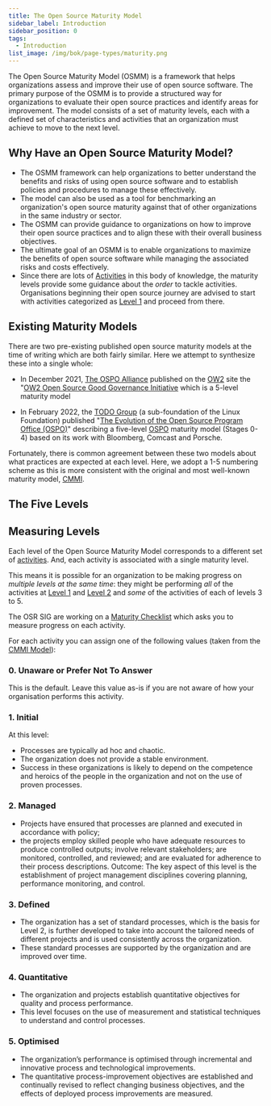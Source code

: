 ```yaml
---
title: The Open Source Maturity Model
sidebar_label: Introduction
sidebar_position: 0
tags: 
  - Introduction
list_image: /img/bok/page-types/maturity.png
---
```


 The Open Source Maturity Model (OSMM) is a framework that helps organizations assess and improve their use of open source software. The primary purpose of the OSMM is to provide a structured way for organizations to evaluate their open source practices and identify areas for improvement. The model consists of a set of maturity levels, each with a defined set of characteristics and activities that an organization must achieve to move to the next level.

## Why Have an Open Source Maturity Model?

- The OSMM framework can help organizations to better understand the benefits and risks of using open source software and to establish policies and procedures to manage these effectively. 
- The model can also be used as a tool for benchmarking an organization's open source maturity against that of other organizations in the same industry or sector. 
- The OSMM can provide guidance to organizations on how to improve their open source practices and to align these with their overall business objectives. 
- The ultimate goal of an OSMM is to enable organizations to maximize the benefits of open source software while managing the associated risks and costs effectively.
- Since there are lots of [Activities](../Activities/Introduction) in this body of knowledge, the maturity levels provide some guidance about the _order_ to tackle activities.  Organisations beginning their open source journey are advised to start with activities categorized as [Level 1](Level-1) and proceed from there.

## Existing Maturity Models

There are two pre-existing published open source maturity models at the time of writing which are both fairly similar.  Here we attempt to synthesize these into a single whole:

- In December 2021, [The OSPO Alliance](https://ospo.zone) published on the [OW2](https://www.ow2.org) site the "[OW2 Open Source Good Governance Initiative](https://www.ow2.org/view/OSS_Governance/) which is a 5-level maturity model 

- In February 2022, the [TODO Group](https://todogroup.org) (a sub-foundation of the Linux Foundation) published "[The Evolution of the Open Source Program Office (OSPO)](https://www.linuxfoundation.org/research/the-evolution-of-the-open-source-program-office-ospo)" describing a five-level [OSPO](../Roles/OSPO) maturity model (Stages 0-4) based on its work with Bloomberg, Comcast and Porsche.  

Fortunately, there is common agreement between these two models about what practices are expected at each level.  Here, we adopt a 1-5 numbering scheme as this is more consistent with the original and most well-known maturity model, [CMMI](https://en.wikipedia.org/wiki/Capability_Maturity_Model_Integration).

## The Five Levels

<BokTagList filter="OSMM" tag="OSMM" />

## Measuring Levels

Each level of the Open Source Maturity Model corresponds to a different set of [activities](../Activities/Introduction).  And, each activity is associated with a single maturity level.  

This means it is possible for an organization to be making progress on _multiple levels at the same time_:  they might be performing _all_ of the activities at [Level 1](Level-1) and [Level 2](Level-2) and _some_ of the activities of each of levels 3 to 5.  

The OSR SIG are working on a [Maturity Checklist](Checklist) which asks you to measure progress on each activity.  

For each activity you can assign one of the following values (taken from the [CMMI Model](https://en.wikipedia.org/wiki/Capability_Maturity_Model_Integration)):

### 0. Unaware or Prefer Not To Answer

This is the default.  Leave this value as-is if you are not aware of how your organisation performs this activity.

### 1. Initial

At this level:

 - Processes are typically ad hoc and chaotic. 
 - The organization does not provide a stable environment. 
 - Success in these organizations is likely to depend on the competence and heroics of the people in the organization and not on the use of proven processes.

### 2. Managed

 - Projects have ensured that processes are planned and executed in accordance with policy; 
 - the projects employ skilled people who have adequate resources to produce controlled outputs; involve relevant stakeholders; are monitored, controlled, and reviewed; and are evaluated for adherence to their process descriptions.
Outcome: The key aspect of this level is the establishment of project management disciplines covering planning, performance monitoring, and control.

### 3. Defined

 - The organization has a set of standard processes, which is the basis for Level 2, is further developed to take into account the tailored needs of different projects and is used consistently across the organization. 
 - These standard processes are supported by the organization and are improved over time.
 
### 4. Quantitative

 - The organization and projects establish quantitative objectives for quality and process performance. 
 - This level focuses on the use of measurement and statistical techniques to understand and control processes.
 
### 5. Optimised

 - The organization’s performance is optimised through incremental and innovative process and technological improvements. 
 - The quantitative process-improvement objectives are established and continually revised to reflect changing business objectives, and the effects of deployed process improvements are measured.
 




